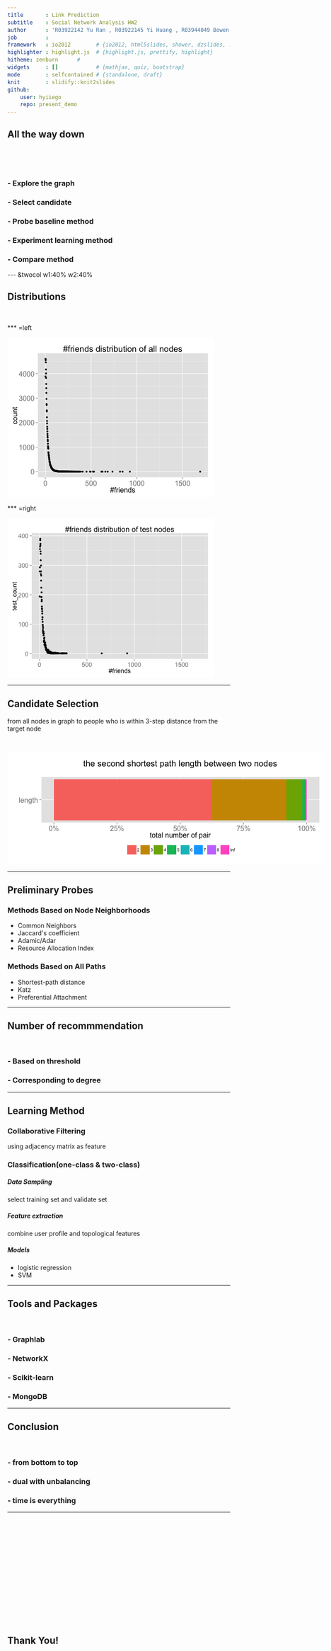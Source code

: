 ```yaml
--- 
title       : Link Prediction
subtitle    : Social Network Analysis HW2
author      : 'R03922142 Yu Ran , R03922145 Yi Huang , R03944049 Bowen Yuan'
job         : 
framework   : io2012        # {io2012, html5slides, shower, dzslides, ...}
highlighter : highlight.js  # {highlight.js, prettify, highlight}
hitheme: zenburn      # 
widgets     : []            # {mathjax, quiz, bootstrap}
mode        : selfcontained # {standalone, draft}
knit        : slidify::knit2slides
github:
    user: hyiiego
    repo: present_demo
--- 
```


<!-- Limit image width and height -->
<style type='text/css'>
img {
    max-height: 560px;
    max-width: 964px;
}
</style>

<!-- Center image on slide -->
<script src="http://ajax.aspnetcdn.com/ajax/jQuery/jquery-1.7.min.js"></script>
<script type='text/javascript'>
$(function() {
    $("p:has(img)").addClass('centered');
});
</script>


## All the way down

&nbsp;

&nbsp;


### - Explore the graph

### - Select candidate

### - Probe baseline method

### - Experiment learning method 

### - Compare method



--- &twocol w1:40% w2:40%


## Distributions

&nbsp;

*** =left

![plot of chunk unnamed-chunk-1](assets/fig/unnamed-chunk-1.png) 

*** =right

![plot of chunk unnamed-chunk-2](assets/fig/unnamed-chunk-2.png) 

--- 

## Candidate Selection

from all nodes in graph to people who is within 3-step distance from the target node

&nbsp;

![plot of chunk unnamed-chunk-3](assets/fig/unnamed-chunk-3.png) 

---

## Preliminary Probes

### Methods Based on Node Neighborhoods
  - Common Neighbors
  - Jaccard's coefficient
  - Adamic/Adar
  - Resource Allocation Index
  
  
### Methods Based on All Paths
  - Shortest-path distance
  - Katz
  - Preferential Attachment


---


## Number of recommmendation

&nbsp;

### - Based on threshold

### - Corresponding to degree

---

## Learning Method

### Collaborative Filtering

using adjacency matrix as feature

### Classification(one-class & two-class)

##### Data Sampling
select training set and validate set

##### Feature extraction
combine user profile and topological features

##### Models
  - logistic regression
  - SVM

---


## Tools and Packages

&nbsp;

### - Graphlab

### - NetworkX

### - Scikit-learn

### - MongoDB

---


## Conclusion

&nbsp;

### - from bottom to top

### - dual with unbalancing

### - time is everything


--- 

&nbsp;

&nbsp;

&nbsp;

&nbsp;

&nbsp;

&nbsp;

&nbsp;

&nbsp;

## Thank You!


